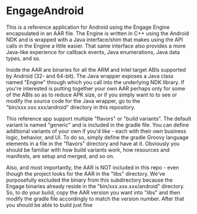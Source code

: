 # EngageAndroid

This is a reference application for Android using the Engage Engine encapsulated in an AAR file.  The Engine is written in C++ using the Android NDK and is wrapped with a Java interface/shim that makes using the API calls in the Engine a little easier.  That same interface also provides a more Java-like experience for callback events, Java enumerations, Java data types, and so.

Inside the AAR are binaries for all the ARM and Intel target ABIs supported by Android (32- and 64-bit).  The Java wrapper exposes a Java class named "Engine" through which you call into the underlying NDK library.  If you're interested is putting together your own AAR perhaps only for some of the ABIs so as to reduce APK size, or if you simply want to to see or modify the source code for the Java wrapper, go to the "bin/xxx.xxx.xxx/android" directory in this repository.

This reference app support multiple "flavors" or "build variants".  The default variant is named "generic" and is included in the gradle file.  You can define additional variants of your own if you'd like - each with their own business logic, behavior, and UI.  To do so, simply define the gradle Groovy language elements in a file in the "flavors" directory and have at it.  Obviously you should be familiar with how build variants work, how resources and manifests, are setup and merged, and so on.

Also, and most importantly, the AAR is NOT included in this repo - even though the project looks for the AAR in the "libs" directory.  We've purposefully excluded the binary from this subdirectory because the Engage binaries already reside in the "bin/xxx.xxx.xxx/android" directory.  So, to do your build, copy the AAR version you want into "libs" and then modify the gradle file accordingly to match the version number.  After that you should be able to build just fine

